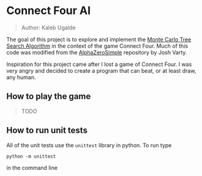 # Connect Four AI
> Author: Kaleb Ugalde

The goal of this project is to explore and implement the [Monte Carlo Tree Search Algorithm](https://en.wikipedia.org/wiki/Monte_Carlo_tree_search) in the context of the game Connect Four. Much of this code was modified from the [AlphaZeroSimple](https://github.com/JoshVarty/AlphaZeroSimple) repository by Josh Varty. 

Inspiration for this project came after I lost a game of Connect Four. I was very angry and decided to create a program that can beat, or at least draw, any human. 

## How to play the game
> TODO

## How to run unit tests
All of the unit tests use the `unittest` library in python.  To run type

`python -m unittest`

in the command line

## 